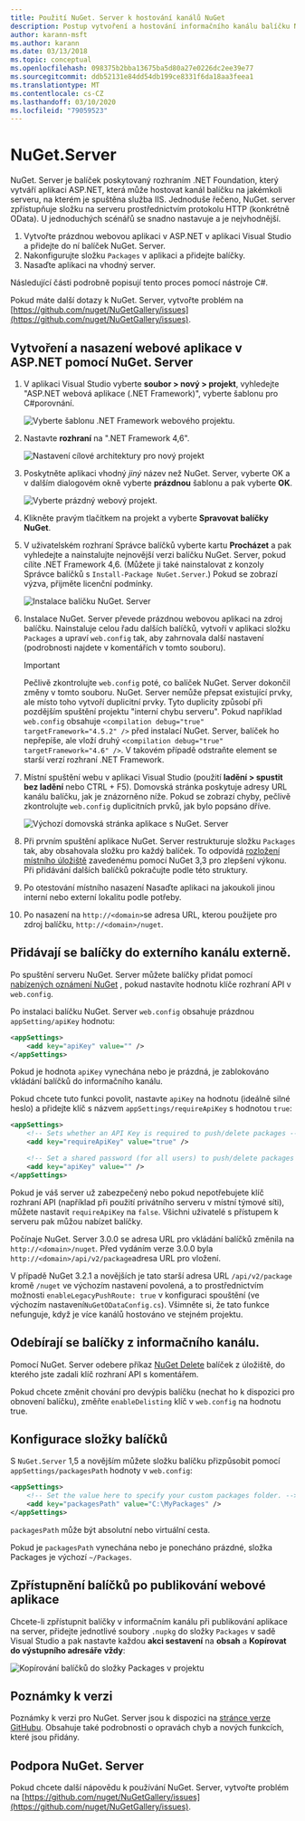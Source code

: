 ```yaml
---
title: Použití NuGet. Server k hostování kanálů NuGet
description: Postup vytvoření a hostování informačního kanálu balíčku NuGet na jakémkoli serveru se službou IIS pomocí NuGet. Server, zpřístupnění balíčků prostřednictvím protokolu HTTP a OData.
author: karann-msft
ms.author: karann
ms.date: 03/13/2018
ms.topic: conceptual
ms.openlocfilehash: 098375b2bba13675ba5d80a27e0226dc2ee39e77
ms.sourcegitcommit: ddb52131e84dd54db199ce8331f6da18aa3feea1
ms.translationtype: MT
ms.contentlocale: cs-CZ
ms.lasthandoff: 03/10/2020
ms.locfileid: "79059523"
---
```

# <a name="nugetserver"></a>NuGet.Server

NuGet. Server je balíček poskytovaný rozhraním .NET Foundation, který vytváří aplikaci ASP.NET, která může hostovat kanál balíčku na jakémkoli serveru, na kterém je spuštěna služba IIS. Jednoduše řečeno, NuGet. server zpřístupňuje složku na serveru prostřednictvím protokolu HTTP (konkrétně OData). U jednoduchých scénářů se snadno nastavuje a je nejvhodnější.

1. Vytvořte prázdnou webovou aplikaci v ASP.NET v aplikaci Visual Studio a přidejte do ní balíček NuGet. Server.
1. Nakonfigurujte složku `Packages` v aplikaci a přidejte balíčky.
1. Nasaďte aplikaci na vhodný server.

Následující části podrobně popisují tento proces pomocí nástroje C#.

Pokud máte další dotazy k NuGet. Server, vytvořte problém na [https://github.com/nuget/NuGetGallery/issues](https://github.com/nuget/NuGetGallery/issues).

## <a name="create-and-deploy-an-aspnet-web-application-with-nugetserver"></a>Vytvoření a nasazení webové aplikace v ASP.NET pomocí NuGet. Server

1. V aplikaci Visual Studio vyberte **soubor > nový > projekt**, vyhledejte "ASP.NET webová aplikace (.NET Framework)", vyberte šablonu pro C#porovnání.

    ![Vyberte šablonu .NET Framework webového projektu.](media/Hosting_00-NuGet.Server-ProjectType.png)

1. Nastavte **rozhraní** na ".NET Framework 4,6".

    ![Nastavení cílové architektury pro nový projekt](media/Hosting_01-NuGet.Server-Set4.6.png)

1. Poskytněte aplikaci vhodný *jiný* název než NuGet. Server, vyberte OK a v dalším dialogovém okně vyberte **prázdnou** šablonu a pak vyberte **OK**.

    ![Vyberte prázdný webový projekt.](media/Hosting_02-NuGet.Server-Empty.png)

1. Klikněte pravým tlačítkem na projekt a vyberte **Spravovat balíčky NuGet**.

1. V uživatelském rozhraní Správce balíčků vyberte kartu **Procházet** a pak vyhledejte a nainstalujte nejnovější verzi balíčku NuGet. Server, pokud cílíte .NET Framework 4,6. (Můžete ji také nainstalovat z konzoly Správce balíčků s `Install-Package NuGet.Server`.) Pokud se zobrazí výzva, přijměte licenční podmínky.

    ![Instalace balíčku NuGet. Server](media/Hosting_03-NuGet.Server-Package.png)

1. Instalace NuGet. Server převede prázdnou webovou aplikaci na zdroj balíčku. Nainstaluje celou řadu dalších balíčků, vytvoří v aplikaci složku `Packages` a upraví `web.config` tak, aby zahrnovala další nastavení (podrobnosti najdete v komentářích v tomto souboru).

    > [!Important]
    > Pečlivě zkontrolujte `web.config` poté, co balíček NuGet. Server dokončil změny v tomto souboru. NuGet. Server nemůže přepsat existující prvky, ale místo toho vytvoří duplicitní prvky. Tyto duplicity způsobí při pozdějším spuštění projektu "interní chybu serveru". Pokud například `web.config` obsahuje `<compilation debug="true" targetFramework="4.5.2" />` před instalací NuGet. Server, balíček ho nepřepíše, ale vloží druhý `<compilation debug="true" targetFramework="4.6" />`. V takovém případě odstraňte element se starší verzí rozhraní .NET Framework.

1. Místní spuštění webu v aplikaci Visual Studio (použití **ladění > spustit bez ladění** nebo CTRL + F5). Domovská stránka poskytuje adresy URL kanálu balíčku, jak je znázorněno níže. Pokud se zobrazí chyby, pečlivě zkontrolujte `web.config` duplicitních prvků, jak bylo popsáno dříve.

    ![Výchozí domovská stránka aplikace s NuGet. Server](media/Hosting_04-NuGet.Server-FeedHomePage.png)

1.  Při prvním spuštění aplikace NuGet. Server restrukturuje složku `Packages` tak, aby obsahovala složku pro každý balíček. To odpovídá [rozložení místního úložiště](https://blog.nuget.org/20151118/nuget-3.3.html#folder-based-repository-commands) zavedenému pomocí NuGet 3,3 pro zlepšení výkonu. Při přidávání dalších balíčků pokračujte podle této struktury.

1. Po otestování místního nasazení Nasaďte aplikaci na jakoukoli jinou interní nebo externí lokalitu podle potřeby.

1. Po nasazení na `http://<domain>`se adresa URL, kterou použijete pro zdroj balíčku, `http://<domain>/nuget`.

## <a name="adding-packages-to-the-feed-externally"></a>Přidávají se balíčky do externího kanálu externě.

Po spuštění serveru NuGet. Server můžete balíčky přidat pomocí [nabízených oznámení NuGet](../reference/cli-reference/cli-ref-push.md) , pokud nastavíte hodnotu klíče rozhraní API v `web.config`.

Po instalaci balíčku NuGet. Server `web.config` obsahuje prázdnou `appSetting/apiKey` hodnotu:

```xml
<appSettings>
    <add key="apiKey" value="" />
</appSettings>
```

Pokud je hodnota `apiKey` vynechána nebo je prázdná, je zablokováno vkládání balíčků do informačního kanálu.

Pokud chcete tuto funkci povolit, nastavte `apiKey` na hodnotu (ideálně silné heslo) a přidejte klíč s názvem `appSettings/requireApiKey` s hodnotou `true`:

```xml
<appSettings>
    <!-- Sets whether an API Key is required to push/delete packages -->
    <add key="requireApiKey" value="true" />

    <!-- Set a shared password (for all users) to push/delete packages -->
    <add key="apiKey" value="" />
</appSettings>
```

Pokud je váš server už zabezpečený nebo pokud nepotřebujete klíč rozhraní API (například při použití privátního serveru v místní týmové síti), můžete nastavit `requireApiKey` na `false`. Všichni uživatelé s přístupem k serveru pak můžou nabízet balíčky.

Počínaje NuGet. Server 3.0.0 se adresa URL pro vkládání balíčků změnila na `http://<domain>/nuget`. Před vydáním verze 3.0.0 byla `http://<domain>/api/v2/package`adresa URL pro vložení.

V případě NuGet 3.2.1 a novějších je tato starší adresa URL `/api/v2/package` kromě `/nuget` ve výchozím nastavení povolená, a to prostřednictvím možnosti `enableLegacyPushRoute: true` v konfiguraci spouštění (ve výchozím nastavení`NuGetODataConfig.cs`). Všimněte si, že tato funkce nefunguje, když je více kanálů hostováno ve stejném projektu.

## <a name="removing-packages-from-the-feed"></a>Odebírají se balíčky z informačního kanálu.

Pomocí NuGet. Server odebere příkaz [NuGet Delete](../reference/cli-reference/cli-ref-delete.md) balíček z úložiště, do kterého jste zadali klíč rozhraní API s komentářem.

Pokud chcete změnit chování pro devýpis balíčku (nechat ho k dispozici pro obnovení balíčku), změňte `enableDelisting` klíč v `web.config` na hodnotu true.

## <a name="configuring-the-packages-folder"></a>Konfigurace složky balíčků

S `NuGet.Server` 1,5 a novějším můžete složku balíčku přizpůsobit pomocí `appSettings/packagesPath` hodnoty v `web.config`:

```xml
<appSettings>
    <!-- Set the value here to specify your custom packages folder. -->
    <add key="packagesPath" value="C:\MyPackages" />
</appSettings>
```

`packagesPath` může být absolutní nebo virtuální cesta.

Pokud je `packagesPath` vynechána nebo je ponecháno prázdné, složka Packages je výchozí `~/Packages`.

## <a name="making-packages-available-when-you-publish-the-web-app"></a>Zpřístupnění balíčků po publikování webové aplikace

Chcete-li zpřístupnit balíčky v informačním kanálu při publikování aplikace na server, přidejte jednotlivé soubory `.nupkg` do složky `Packages` v sadě Visual Studio a pak nastavte každou **akci sestavení** na **obsah** a **Kopírovat do výstupního adresáře** **vždy**:

![Kopírování balíčků do složky Packages v projektu](media/Hosting_05-NuGet.Server-Package-Folder.png)

## <a name="release-notes"></a>Poznámky k verzi

Poznámky k verzi pro NuGet. Server jsou k dispozici na [stránce verze GitHubu](https://github.com/NuGet/NuGet.Server/releases).
Obsahuje také podrobnosti o opravách chyb a nových funkcích, které jsou přidány.

## <a name="nugetserver-support"></a>Podpora NuGet. Server

Pokud chcete další nápovědu k používání NuGet. Server, vytvořte problém na [https://github.com/nuget/NuGetGallery/issues](https://github.com/nuget/NuGetGallery/issues).
